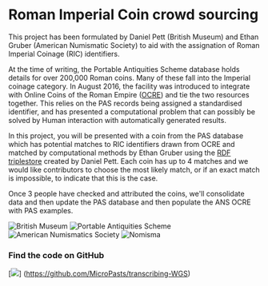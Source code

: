 # Roman Imperial Coin crowd sourcing

This project has been formulated by Daniel Pett (British Museum) and Ethan Gruber (American Numismatic Society) to aid
with the assignation of Roman Imperial Coinage (RIC) identifiers. 

At the time of writing, the Portable Antiquities Scheme database holds details for over 200,000 Roman coins. Many of 
these fall into the Imperial coinage category. In August 2016, the facility was introduced to integrate with Online 
Coins of the Roman Empire ([OCRE](http://numismatics.org/ocre/)) and tie the two resources together. This relies on the 
PAS records being assigned a standardised identifier, and has presented a computational problem that can possibly be 
solved by Human interaction with automatically generated results.

In this project, you will be presented with a coin from the PAS database which has potential matches to RIC identifiers
drawn from OCRE and matched by computational methods by Ethan Gruber using the [RDF triplestore](https://data.finds.org.uk)
created by Daniel Pett. Each coin has up to 4 matches and we would like contributors to choose the most likely match, or
if an exact match is impossible, to indicate that this is the case.

Once 3 people have checked and attributed the coins, we'll consolidate data and then update the PAS database and then 
populate the ANS OCRE with PAS examples.

![British Museum](http://finds.org.uk/images/logos/bm_logo.png)
![Portable Antiquities Scheme](http://www.dayofarchaeology.com/wp-content/uploads/2011/05/pasrgbsize4.jpg)
![American Numismatics Society](http://numismatics.org/pmwiki/pub/skins/ans/ans_seal.gif)
![Nomisma](https://finds.org.uk/assets/logos/nomisma.png)

### Find the code on GitHub

[![](http://media.creativebloq.futurecdn.net/sites/creativebloq.com/files/images/2013/06/16-logo.jpg)]
(https://github.com/MicroPasts/transcribing-WGS)